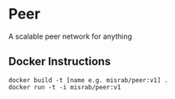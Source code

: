 # Peer
A scalable peer network for anything


## Docker Instructions

	docker build -t [name e.g. misrab/peer:v1] .
	docker run -t -i misrab/peer:v1